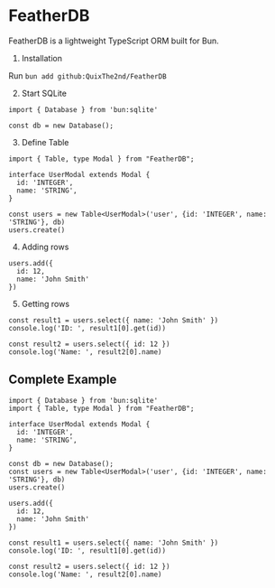 # FeatherDB
FeatherDB is a lightweight TypeScript ORM built for Bun.

1. Installation

Run `bun add github:QuixThe2nd/FeatherDB`

2. Start SQLite
```TS
import { Database } from 'bun:sqlite'

const db = new Database();
```

3. Define Table
```TS
import { Table, type Modal } from "FeatherDB";

interface UserModal extends Modal {
  id: 'INTEGER',
  name: 'STRING',
}

const users = new Table<UserModal>('user', {id: 'INTEGER', name: 'STRING'}, db)
users.create()
```

4. Adding rows
```TS
users.add({
  id: 12,
  name: 'John Smith'
})
```

5. Getting rows
```TS
const result1 = users.select({ name: 'John Smith' })
console.log('ID: ', result1[0].get(id))

const result2 = users.select({ id: 12 })
console.log('Name: ', result2[0].name)
```

## Complete Example
```TS
import { Database } from 'bun:sqlite'
import { Table, type Modal } from "FeatherDB";

interface UserModal extends Modal {
  id: 'INTEGER',
  name: 'STRING',
}

const db = new Database();
const users = new Table<UserModal>('user', {id: 'INTEGER', name: 'STRING'}, db)
users.create()

users.add({
  id: 12,
  name: 'John Smith'
})

const result1 = users.select({ name: 'John Smith' })
console.log('ID: ', result1[0].get(id))

const result2 = users.select({ id: 12 })
console.log('Name: ', result2[0].name)
```
